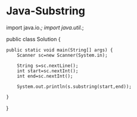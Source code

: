 # Java-Substring
import java.io.*;
import java.util.*;

public class Solution {

    public static void main(String[] args) {
        Scanner sc=new Scanner(System.in);
        
        String s=sc.nextLine();
        int start=sc.nextInt();
        int end=sc.nextInt();
        
        System.out.println(s.substring(start,end));
        
    }
}
